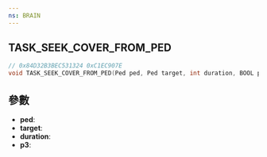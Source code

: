 ```yaml
---
ns: BRAIN
---
```

## TASK_SEEK_COVER_FROM_PED

```c
// 0x84D32B3BEC531324 0xC1EC907E
void TASK_SEEK_COVER_FROM_PED(Ped ped, Ped target, int duration, BOOL p3);
```


## 參數
* **ped**: 
* **target**: 
* **duration**: 
* **p3**: 

